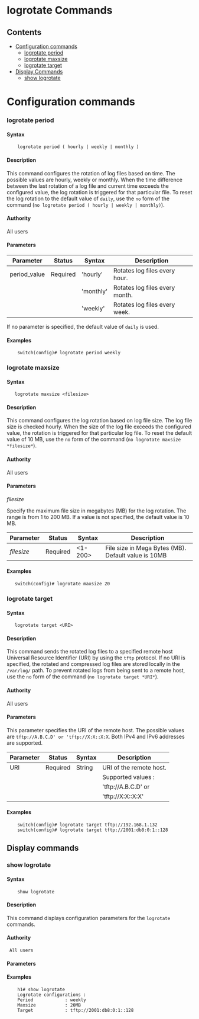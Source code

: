 # logrotate Commands #

## Contents ##

- [Configuration commands](#configuration-commands)
	- [logrotate period](#logrotate-period)
	- [logrotate maxsize](#logrotate-maxsize)
	- [logrotate target](#logrotate-target)
- [Display Commands](#display-commands)
	- [show logrotate](#show-logrotate)

# Configuration commands #
### logrotate period ###
#### Syntax ####
```
    logrotate period ( hourly | weekly | monthly )
```
#### Description ####

This command configures the rotation of log files based on time. The possible values are hourly, weekly or  monthly. When the time difference between the last rotation of a log file and current time exceeds the configured value, the log rotation is triggered for that particular file. To reset the log rotation to the default value of `daily`, use the `no` form of the command (`no logrotate period ( hourly | weekly | monthly)`).
#### Authority ####

All users

#### Parameters ####

| Parameter | Status   | Syntax | Description          |
|-----------|----------|--------|------------------------|
|   period_value |  Required    |  'hourly'   | Rotates log files every hour.   |
|                |              |  'monthly'  | Rotates log files every month.  |
|                |              |  'weekly'   | Rotates log files every week.   |

If no parameter is specified, the default value of `daily` is used.
#### Examples ####
```
    switch(config)# logrotate period weekly
```

### logrotate maxsize ###

#### Syntax ####
```
   logrotate maxsize <filesize>
```
#### Description ####

This command configures the log rotation based on log file size. The log file size is checked hourly. When the size of the log file exceeds the configured value, the rotation is triggered for that particular log file.
To reset the default value of 10 MB, use the `no` form of the command (`no logrotate maxsize *filesize*`).

#### Authority ####
   All users

#### Parameters ####
  *filesize*

Specify the maximum file size in megabytes (MB) for the log rotation. The range is from 1 to 200 MB. If a value is not specified, the default value is 10 MB.

| Parameter | Status   | Syntax | Description          |
|-----------|----------|--------|------------------------|
|  *filesize*    |  Required    |  <1-200>    | File size in Mega Bytes (MB).  Default value is 10MB    |


#### Examples ####
```
   switch(config)# logrotate maxsize 20
```


### logrotate target ###

#### Syntax ####

```
   logrotate target <URI>
```
#### Description ####
This command sends the rotated log files to a specified remote host Universal Resource Identifier (URI) by using the `tftp` protocol. If no URI is specified, the rotated and compressed log files are stored locally in the `/var/log/` path. To prevent rotated logs from being sent to a remote host, use the `no` form of the command (`no logrotate target *URI*`).
#### Authority ####
   All users
#### Parameters ####

This parameter specifies the URI of the remote host. The possible values are `tftp://A.B.C.D' or 'tftp://X:X::X:X`. Both IPv4 and IPv6 addresses are supported.

| Parameter | Status   | Syntax | Description          |
|-----------|----------|--------|------------------------|
|  URI           |  Required    |  String     | URI of the remote host.         |
|                |              |             | Supported values :              |
|                |              |             | 'tftp://A.B.C.D' or             |
|                |              |             | 'tftp://X:X::X:X'               |


#### Examples ####
```
    switch(config)# logrotate target tftp://192.168.1.132
    switch(config)# logrotate target tftp://2001:db8:0:1::128
```

## Display commands ##
### show logrotate ###
#### Syntax ####
```
    show logrotate
```

#### Description ####
This command displays configuration parameters for the `logrotate` commands.
#### Authority ####
     All users
#### Parameters ####
#### Examples ####
```
    h1# show logrotate
    Logrotate configurations :
    Period            : weekly
    Maxsize           : 20MB
    Target            : tftp://2001:db8:0:1::128
```
